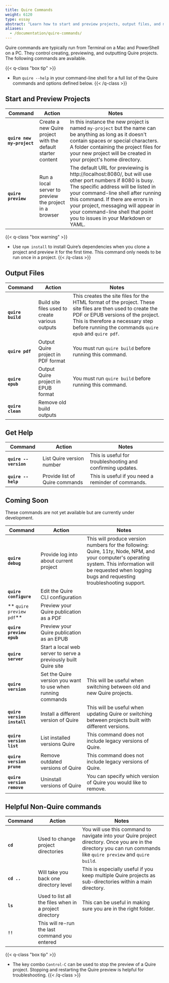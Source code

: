 ```yaml
---
title: Quire Commands
weight: 6120
type: essay
abstract: "Learn how to start and preview projects, output files, and more"
aliases:
  - /documentation/quire-commands/
---
```


Quire commands are typically run from Terminal on a Mac and PowerShell on a PC. They control creating, previewing, and outputting Quire projects. The following commands are available.

{{< q-class "box tip" >}}
- Run `quire --help` in your command-line shell for a full list of the Quire commands and options defined below.
{{< /q-class >}}

## Start and Preview Projects

| Command       | Action   | Notes              |
| ------------- | -------- | ------------------ |
| **`quire new my-project`** | Create a new Quire project with the default starter content | In this instance the new project is named `my-project` but the name can be anything as long as it doesn't contain spaces or special characters. A folder containing the project files for your new project will be created in your project's home directory. |
| **`quire preview`** | Run a local server to preview the project in a browser | The default URL for previewing is http://localhost:8080/, but will use other port numbers if 8080 is busy. The specific address will be listed in your command-line shell after running this command. If there are errors in your project, messaging will appear in your command-line shell that point you to issues in your Markdown or YAML. |


{{< q-class "box warning" >}}
- Use `npm install` to install Quire’s dependencies when you clone a project and preview it for the first time. This command only needs to be run once in a project.
{{< /q-class >}}


## Output Files

| Command       | Action   | Notes              |
| ------------- | -------- | ------------------ |
| **`quire build`** | Build site files used to create various outputs | This creates the site files for the HTML format of the project. These site files are then used to create the PDF or EPUB versions of the project. This is therefore a necessary step before running the commands `quire epub` and `quire pdf`.|
| **`quire pdf`** | Output Quire project in PDF format | You must run `quire build` before running this command. |
| **`quire epub`** | Output Quire project in EPUB format | You must run `quire build` before running this command. |
| **`quire clean`** | Remove old build outputs | |

## Get Help

| Command       | Action   | Notes              |
| ------------- | -------- | ------------------ |
| **`quire --version`** | List Quire version number | This is useful for troubleshooting and confirming updates. |
| **`quire --help`** | Provide list of Quire commands | This is useful if you need a reminder of commands. |


## Coming Soon

These commands are not yet available but are currently under development.

| Command       | Action   | Notes              |
| ------------- | -------- | ------------------ |
| **`quire debug`** | Provide log into about current project | This will produce version numbers for the following: Quire, 11ty, Node, NPM, and your computer's operating system. This information will be requested when logging bugs and requesting troubleshooting support. |
| **`quire configure`** | Edit the Quire CLI configuration | |
| ** `quire preview pdf`** | Preview your Quire publication as a PDF |
| **`quire preview epub`** | Preview your Quire publication as an EPUB |
| **`quire server`** | Start a local web server to serve a previously built Quire site | |
| **`quire version`** | Set the Quire version you want to use when running commands | This will be useful when switching between old and new Quire projects. |
| **`quire version install`** | Install a different version of Quire | This will be useful when updating Quire or switching between projects built with different versions. |
| **`quire version list`** | List installed versions Quire | This command does not include legacy versions of Quire. |
| **`quire version prune`** | Remove outdated versions of Quire | This command does not include legacy versions of Quire. |
| **`quire version remove`** | Uninstall versions of Quire | You can specify which version of Quire you would like to remove. |

## Helpful Non-Quire commands

| Command       | Action   | Notes              |
| ------------- | -------- | ------------------ |
| **`cd`** | Used to change project directories | You will use this command to navigate into your Quire project directory. Once you are in the directory you can run commands like `quire preview` and `quire build`. |
|  **`cd ..`** | Will take you back one directory level | This is especially useful if you keep multiple Quire projects as sub-directories within a main directory. |
| **`ls`** | Used to list all the files when in a project directory | This can be useful in making sure you are in the right folder. |
|  **`!!`** | This will re-run the last command you entered | |

{{< q-class "box tip" >}}
- The key combo `Control-C` can be used to stop the preview of a Quire project. Stopping and restarting the Quire preview is helpful for troubleshooting.
{{< /q-class >}}
